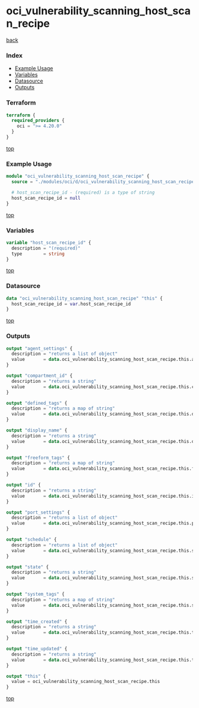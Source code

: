 # oci_vulnerability_scanning_host_scan_recipe

[back](../oci.md)

### Index

- [Example Usage](#example-usage)
- [Variables](#variables)
- [Datasource](#datasource)
- [Outputs](#outputs)

### Terraform

```terraform
terraform {
  required_providers {
    oci = ">= 4.20.0"
  }
}
```

[top](#index)

### Example Usage

```terraform
module "oci_vulnerability_scanning_host_scan_recipe" {
  source = "./modules/oci/d/oci_vulnerability_scanning_host_scan_recipe"

  # host_scan_recipe_id - (required) is a type of string
  host_scan_recipe_id = null
}
```

[top](#index)

### Variables

```terraform
variable "host_scan_recipe_id" {
  description = "(required)"
  type        = string
}
```

[top](#index)

### Datasource

```terraform
data "oci_vulnerability_scanning_host_scan_recipe" "this" {
  host_scan_recipe_id = var.host_scan_recipe_id
}
```

[top](#index)

### Outputs

```terraform
output "agent_settings" {
  description = "returns a list of object"
  value       = data.oci_vulnerability_scanning_host_scan_recipe.this.agent_settings
}

output "compartment_id" {
  description = "returns a string"
  value       = data.oci_vulnerability_scanning_host_scan_recipe.this.compartment_id
}

output "defined_tags" {
  description = "returns a map of string"
  value       = data.oci_vulnerability_scanning_host_scan_recipe.this.defined_tags
}

output "display_name" {
  description = "returns a string"
  value       = data.oci_vulnerability_scanning_host_scan_recipe.this.display_name
}

output "freeform_tags" {
  description = "returns a map of string"
  value       = data.oci_vulnerability_scanning_host_scan_recipe.this.freeform_tags
}

output "id" {
  description = "returns a string"
  value       = data.oci_vulnerability_scanning_host_scan_recipe.this.id
}

output "port_settings" {
  description = "returns a list of object"
  value       = data.oci_vulnerability_scanning_host_scan_recipe.this.port_settings
}

output "schedule" {
  description = "returns a list of object"
  value       = data.oci_vulnerability_scanning_host_scan_recipe.this.schedule
}

output "state" {
  description = "returns a string"
  value       = data.oci_vulnerability_scanning_host_scan_recipe.this.state
}

output "system_tags" {
  description = "returns a map of string"
  value       = data.oci_vulnerability_scanning_host_scan_recipe.this.system_tags
}

output "time_created" {
  description = "returns a string"
  value       = data.oci_vulnerability_scanning_host_scan_recipe.this.time_created
}

output "time_updated" {
  description = "returns a string"
  value       = data.oci_vulnerability_scanning_host_scan_recipe.this.time_updated
}

output "this" {
  value = oci_vulnerability_scanning_host_scan_recipe.this
}
```

[top](#index)